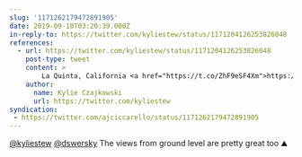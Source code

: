 ```yaml
---
slug: '1171262179472891905'
date: 2019-09-10T03:20:39.000Z
in-reply-to: https://twitter.com/kyliestew/status/1171204126253826048
references:
  - url: https://twitter.com/kyliestew/status/1171204126253826048
    post-type: tweet
    content: >
        La Quinta, California <a href="https://t.co/ZhF9eSF4Xm">https://t.co/ZhF9eSF4Xm</a>
    author:
      name: Kylie Czajkowski
      url: https://twitter.com/kyliestew
syndication:
 - https://twitter.com/ajciccarello/status/1171262179472891905
---
```


[@kyliestew](https://twitter.com/kyliestew) [@dswersky](https://twitter.com/dswersky) The views from ground level are pretty great too ⛰️
